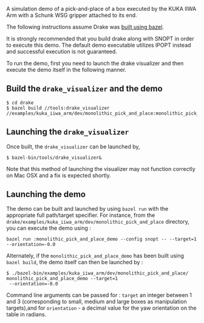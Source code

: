 A simulation demo of a pick-and-place of a box executed by the KUKA IIWA Arm
with a Schunk WSG gripper attached to its end.

The following instructions assume Drake was
[built using bazel](http://drake.mit.edu/bazel.html?highlight=bazel).

It is strongly recommended that you build drake along with SNOPT in order
to execute this demo. The default demo executable utilizes IPOPT instead
and successful execution is not guaranteed.

To run the demo, first you need to launch the drake visualizer and then
execute the demo itself in the following manner.

Build the ``drake_visualizer`` and the demo
-------------------------------------------

```
$ cd drake
$ bazel build //tools:drake_visualizer //examples/kuka_iiwa_arm/dev/monolithic_pick_and_place:monolithic_pick_and_place_demo
```


Launching the ``drake_visualizer``
----------------------------------
Once built, the ``drake_visualizer`` can be launched by,

```
$ bazel-bin/tools/drake_visualizer&
```

Note that this method of launching the visualizer may not function correctly
on Mac OSX and a fix is expected shortly.

Launching the demo
------------------
The demo can be built and launched by using ``bazel run`` with the appropriate
full path/target specifier. For instance, from the
``drake/examples/kuka_iiwa_arm/dev/monolithic_pick_and_place``
directory, you can execute the demo using :

```
bazel run :monolithic_pick_and_place_demo --config snopt -- --target=1
--orientation=-0.0
```

Alternately, if the ``monolithic_pick_and_place_demo`` has been built using
``bazel build``, the demo itself can then be launched by :

```
$ ./bazel-bin/examples/kuka_iiwa_arm/dev/monolithic_pick_and_place/
monolithic_pick_and_place_demo --target=1
 --orientation=-0.0
```

Command line arguments can be passed for : `target` an integer between 1
and 3 (corresponding to small, medium and large boxes as manipulation
targets),and for `orientation` - a decimal value for the yaw orientation on
the table in radians.
